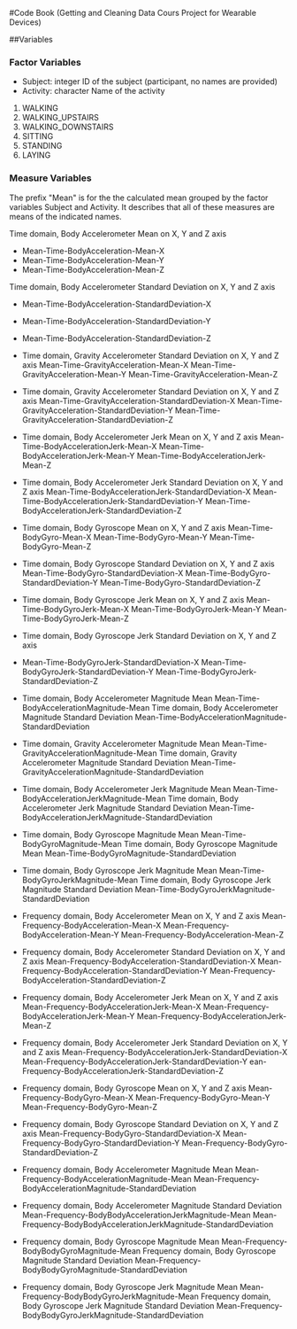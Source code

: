 #Code Book
(Getting and Cleaning Data Cours Project for Wearable Devices)

##Variables

### Factor Variables
- Subject: integer ID of the subject (participant, no names are provided)
- Activity: character Name of the activity
1. WALKING
2. WALKING_UPSTAIRS
3. WALKING_DOWNSTAIRS
4. SITTING
5. STANDING
6. LAYING
 
### Measure Variables
The prefix "Mean" is for the the calculated mean grouped by the factor variables Subject and Activity. It describes that all of these measures are means of the indicated names.

Time domain, Body Accelerometer Mean on X, Y and Z axis
- Mean-Time-BodyAcceleration-Mean-X 
- Mean-Time-BodyAcceleration-Mean-Y
- Mean-Time-BodyAcceleration-Mean-Z

Time domain, Body Accelerometer Standard Deviation on X, Y and Z axis
- Mean-Time-BodyAcceleration-StandardDeviation-X
- Mean-Time-BodyAcceleration-StandardDeviation-Y
- Mean-Time-BodyAcceleration-StandardDeviation-Z     

- Time domain, Gravity Accelerometer Standard Deviation on X, Y and Z axis
Mean-Time-GravityAcceleration-Mean-X
Mean-Time-GravityAcceleration-Mean-Y
Mean-Time-GravityAcceleration-Mean-Z

- Time domain, Gravity Accelerometer Standard Deviation on X, Y and Z axis
Mean-Time-GravityAcceleration-StandardDeviation-X
Mean-Time-GravityAcceleration-StandardDeviation-Y
Mean-Time-GravityAcceleration-StandardDeviation-Z

- Time domain, Body Accelerometer Jerk Mean on X, Y and Z axis
Mean-Time-BodyAccelerationJerk-Mean-X
Mean-Time-BodyAccelerationJerk-Mean-Y
Mean-Time-BodyAccelerationJerk-Mean-Z

- Time domain, Body Accelerometer Jerk Standard Deviation on X, Y and Z axis
Mean-Time-BodyAccelerationJerk-StandardDeviation-X
Mean-Time-BodyAccelerationJerk-StandardDeviation-Y
Mean-Time-BodyAccelerationJerk-StandardDeviation-Z

- Time domain, Body Gyroscope Mean on X, Y and Z axis
Mean-Time-BodyGyro-Mean-X
Mean-Time-BodyGyro-Mean-Y
Mean-Time-BodyGyro-Mean-Z

- Time domain, Body Gyroscope Standard Deviation on X, Y and Z axis
Mean-Time-BodyGyro-StandardDeviation-X
Mean-Time-BodyGyro-StandardDeviation-Y
Mean-Time-BodyGyro-StandardDeviation-Z

- Time domain, Body Gyroscope Jerk Mean on X, Y and Z axis
Mean-Time-BodyGyroJerk-Mean-X
Mean-Time-BodyGyroJerk-Mean-Y
Mean-Time-BodyGyroJerk-Mean-Z

- Time domain, Body Gyroscope Jerk Standard Deviation on X, Y and Z axis
- Mean-Time-BodyGyroJerk-StandardDeviation-X
Mean-Time-BodyGyroJerk-StandardDeviation-Y
Mean-Time-BodyGyroJerk-StandardDeviation-Z

- Time domain, Body Accelerometer Magnitude Mean
Mean-Time-BodyAccelerationMagnitude-Mean
Time domain, Body Accelerometer Magnitude Standard Deviation
Mean-Time-BodyAccelerationMagnitude-StandardDeviation

- Time domain, Gravity Accelerometer Magnitude Mean
Mean-Time-GravityAccelerationMagnitude-Mean
Time domain, Gravity Accelerometer Magnitude Standard Deviation
Mean-Time-GravityAccelerationMagnitude-StandardDeviation

- Time domain, Body Accelerometer Jerk Magnitude Mean
Mean-Time-BodyAccelerationJerkMagnitude-Mean
Time domain, Body Accelerometer Jerk Magnitude Standard Deviation
Mean-Time-BodyAccelerationJerkMagnitude-StandardDeviation

- Time domain, Body Gyroscope Magnitude Mean
Mean-Time-BodyGyroMagnitude-Mean
Time domain, Body Gyroscope Magnitude Mean
Mean-Time-BodyGyroMagnitude-StandardDeviation

- Time domain, Body Gyroscope Jerk Magnitude Mean
Mean-Time-BodyGyroJerkMagnitude-Mean
Time domain, Body Gyroscope Jerk Magnitude Standard Deviation
Mean-Time-BodyGyroJerkMagnitude-StandardDeviation

- Frequency domain, Body Accelerometer Mean on X, Y and Z axis
Mean-Frequency-BodyAcceleration-Mean-X
Mean-Frequency-BodyAcceleration-Mean-Y
Mean-Frequency-BodyAcceleration-Mean-Z

- Frequency domain, Body Accelerometer Standard Deviation on X, Y and Z axis
Mean-Frequency-BodyAcceleration-StandardDeviation-X
Mean-Frequency-BodyAcceleration-StandardDeviation-Y
Mean-Frequency-BodyAcceleration-StandardDeviation-Z

- Frequency domain, Body Accelerometer Jerk Mean on X, Y and Z axis
Mean-Frequency-BodyAccelerationJerk-Mean-X
Mean-Frequency-BodyAccelerationJerk-Mean-Y
Mean-Frequency-BodyAccelerationJerk-Mean-Z

- Frequency domain, Body Accelerometer Jerk Standard Deviation on X, Y and Z axis
Mean-Frequency-BodyAccelerationJerk-StandardDeviation-X
Mean-Frequency-BodyAccelerationJerk-StandardDeviation-Y
ean-Frequency-BodyAccelerationJerk-StandardDeviation-Z

- Frequency domain, Body Gyroscope Mean on X, Y and Z axis
Mean-Frequency-BodyGyro-Mean-X
Mean-Frequency-BodyGyro-Mean-Y     
Mean-Frequency-BodyGyro-Mean-Z

- Frequency domain, Body Gyroscope Standard Deviation on X, Y and Z axis
Mean-Frequency-BodyGyro-StandardDeviation-X
Mean-Frequency-BodyGyro-StandardDeviation-Y
Mean-Frequency-BodyGyro-StandardDeviation-Z

- Frequency domain, Body Accelerometer Magnitude Mean
Mean-Frequency-BodyAccelerationMagnitude-Mean
Mean-Frequency-BodyAccelerationMagnitude-StandardDeviation

- Frequency domain, Body Accelerometer Magnitude Standard Deviation
Mean-Frequency-BodyBodyAccelerationJerkMagnitude-Mean
Mean-Frequency-BodyBodyAccelerationJerkMagnitude-StandardDeviation

- Frequency domain, Body Gyroscope Magnitude Mean
Mean-Frequency-BodyBodyGyroMagnitude-Mean
Frequency domain, Body Gyroscope Magnitude Standard Deviation
Mean-Frequency-BodyBodyGyroMagnitude-StandardDeviation

- Frequency domain, Body Gyroscope Jerk Magnitude Mean
Mean-Frequency-BodyBodyGyroJerkMagnitude-Mean
Frequency domain, Body Gyroscope Jerk Magnitude Standard Deviation
Mean-Frequency-BodyBodyGyroJerkMagnitude-StandardDeviation